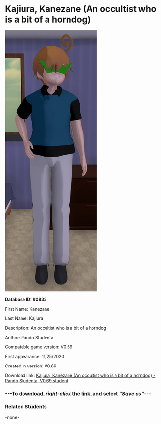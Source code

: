 # Kajiura, Kanezane (An occultist who is a bit of a horndog)

<img src="../../Files/Images/Kajiura, Kanezane (An occultist who is a bit of a horndog).png" title="Kajiura, Kanezane (An occultist who is a bit of a horndog) - Rando Studenta, V0.69">

**Database ID: #0833**

First Name: Kanezane

Last Name: Kajiura

Description: An occultist who is a bit of a horndog

Author: Rando Studenta

Compatable game version: V0.69

First appearance: 11/25/2020

Created in version: V0.69

Download link: <a href="https://raw.githubusercontent.com/Arbiter1223/Daigaku-Gurashi-Custom-Students/master/Files/Student%20Files/Kajiura%2C%20Kanezane%20(An%20occultist%20who%20is%20a%20bit%20of%20a%20horndog)%20-%20Rando%20Studenta%2C%20V0.69.student">Kajiura, Kanezane (An occultist who is a bit of a horndog) - Rando Studenta, V0.69.student</a>

### ---**To download, _right-click_ the link, and select _"Save as"_**---

### Related Students

-none-
